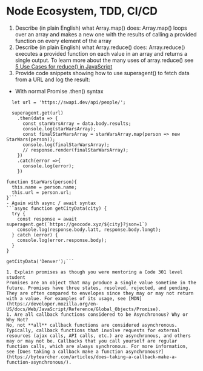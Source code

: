 # Node Ecosystem, TDD, CI/CD

1. Describe (in plain English) what Array.map() does:
Array.map() loops over an array and makes a new one with the results of calling a provided function on every element of the array
1. Describe (in plain English) what Array.reduce() does:
Array.reduce() executes a provided function on each value in an array and returns a single output. To learn more about the many uses of array.reduce() see [5 Use Cases for reduce() in JavaScript](https://medium.com/javascript-in-plain-english/5-use-cases-for-reduce-in-javascript-61ed243b8fef)
1. Provide code snippets showing how to use superagent() to fetch data from a URL and log the result:
- With normal Promise .then() syntax
```const getCharacters = (request, response)=> {
  let url = 'https://swapi.dev/api/people/';

  superagent.get(url)
    .then(data => {
      const starWarsArray = data.body.results;
      console.log(starWarsArray);
      const finalStarWarsArray = starWarsArray.map(person => new StarWars(person));
      console.log(finalStarWarsArray);
      // response.render(finalStarWarsArray);
    })
    .catch(error =>{
      console.log(error);
    })

function StarWars(person){
  this.name = person.name;
  this.url = person.url;
}```
- Again with async / await syntax
```async function getCityData(city) {
  try {
    const response = await superagent.get(`https://geocode.xyz/${city}?json=1`)
    console.log(response.body.latt, response.body.longt);
  } catch (error) {
    console.log(error.response.body);
  }
}

getCityData('Denver');```

1. Explain promises as though you were mentoring a Code 301 level student
Promises are an object that may produce a single value sometime in the future. Promises have three states, resolved, rejected, and pending. They are often compared to envelopes since they may or may not return with a value. For examples of its usage, see [MDN](https://developer.mozilla.org/en-US/docs/Web/JavaScript/Reference/Global_Objects/Promise).
1. Are all callback functions considered to be Asynchronous? Why or Why Not?
No, not **all** callback functions are considered asynchronous. Typically, callback functions that involve requests for external resources (ajax calls, API calls, etc.) are asynchronous, and others may or may not be. Callbacks that you call yourself are regular function calls, which are always synchronous. For more information, see [Does taking a callback make a function asynchronous?](https://bytearcher.com/articles/does-taking-a-callback-make-a-function-asynchronous/).